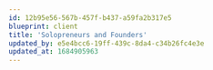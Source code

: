 ```yaml
---
id: 12b95e56-567b-457f-b437-a59fa2b317e5
blueprint: client
title: 'Solopreneurs and Founders'
updated_by: e5e4bcc6-19ff-439c-8da4-c34b26fc4e3e
updated_at: 1684905963
---
```


